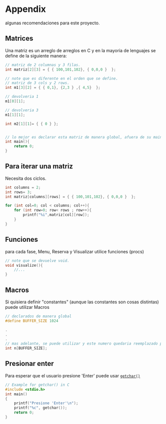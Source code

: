 

# Appendix

algunas recomendaciones para este proyecto.

## Matrices

Una matriz es un arreglo de arreglos en C y en la mayoria de lenguajes se define de la siguiente manera:

```c
// matriz de 2 columnas y 3 filas.
int matriz[2][3] = { { 100,101,102}, { 0,0,0 }  };

// note que es diferente en el orden que se define.
// matriz de 3 cols y 2 rows.
int m1[3][2] = { { 0,1}, {2,3 } ,{ 4,5}  };

// devolveria 1
m1[0][1];

// devolveria 3
m1[1][1];

int m2[1][1]= { { 0 } };


// lo mejor es declarar esta matriz de manera global, afuera de su main()
int main(){
    return 0;
}
```


## Para iterar una matriz

Necesita dos ciclos.

```c
int columns = 2;
int rows= 3;
int matriz[columns][rows] = { { 100,101,102}, { 0,0,0 }  };

for (int col=0; col < columns; col++){
    for (int row=0; row< rows ; row++){
        printf("%i",matriz[col][row]);
    }
}

```

## Funciones

para cada fase, Menu, Reserva y Visualizar utilice funciones (procs)

```c
// note que se devuelve void.
void visualize(){
    //...
}

```

## Macros

Si quisiera definir "constantes" (aunque las constantes son cosas distintas) puede utilizar Macros

```c
// declarados de manera global
#define BUFFER_SIZE 1024

.
.
.
// mas adelante, se puede utilizar y este numero quedaria reemplazado por un 1024
int n[BUFFER_SIZE];

```

## Presionar enter
Para esperar que el usuario presione 'Enter' puede usar [`getchar()`](https://www.programiz.com/cpp-programming/library-function/cstdio/getchar)

```c
// Example for getchar() in C
#include <stdio.h>
int main()
{
    printf("Presione 'Enter'\n");
    printf("%c", getchar());
    return 0;
}
```